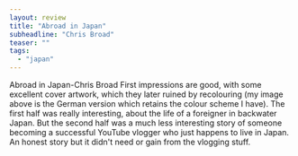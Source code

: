 ```yaml
---
layout: review
title: "Abroad in Japan"
subheadline: "Chris Broad"
teaser: ""
tags:
  - "japan"
---
```


Abroad in Japan-Chris Broad First impressions are good, with some excellent
cover artwork, which they later ruined by recolouring (my image above is the
German version which retains the colour scheme I have). The first half was
really interesting, about the life of a foreigner in backwater Japan. But the
second half was a much less interesting story of someone becoming a successful
YouTube vlogger who just happens to live in Japan. An honest story but it
didn't need or gain from the vlogging stuff.
